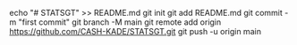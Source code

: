 echo "# STATSGT" >> README.md
git init
git add README.md
git commit -m "first commit"
git branch -M main
git remote add origin https://github.com/CASH-KADE/STATSGT.git
git push -u origin main
